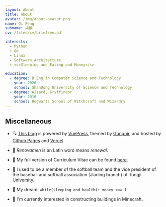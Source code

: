 ```yaml
---
layout: About
title: About
avatar: /img/about-avatar.png
name: Qi Feng
subname: 柒麟
cv: /files/cv/brief/en.pdf

interests:
  - Python
  - Go
  - Linux
  - Software Architecture
  - <s>Sleeping and Eating and Money</s>

education:
  - degree: B.Eng in Computer Science and Technology
    year: 2020
    school: ShanDong University of Science and Technology
  - degree: Wizard, Gryffindor
    year: 2016
    school: Hogwarts School of Witchcraft and Wizardry
---
```



## Miscellaneous

- 🔍 [This blog](https://github.com/Renovamen/renovamen.github.io) is powered by [VuePress](https://vuepress.vuejs.org/), themed by [Gungnir](https://github.com/Renovamen/vuepress-theme-gungnir), and hosted by [Github Pages](https://pages.github.com/) and [Vercel](https://vercel.com).

- 🎃 *Renovamen* is an Latin word means *renewal*.

- 🧐 My full version of Curriculum Vitae can be found [here](/files/cv/full/en.pdf).

- 🥎 I used to be a member of the softball team and the vice president of the baseball and softball association (Jiading branch) of Tongji University.

- 🌭 My dream: `while(sleeping and health): money <<= 1`

- 🎃 I'm currently interested in constructing buildings in Minecraft.
